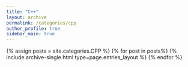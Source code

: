 ```yaml
---
title: "C++"  
layout: archive   
permalink: /categories/cpp   
author_profile: true   
sidebar_main: true  
---
```


{% assign posts = site.categories.CPP %}
{% for post in posts%} {% include archive-single.html type=page.entries_layout %} {% endfor %}